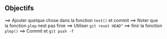 ## Objectifs

==> Ajouter quelque chose dans la fonction `test()` et commit
==> Noter que la fonction `plep` nest pas finie
==> Utiliser `git reset HEAD^`
==> finir la fonction `plep()`
==> Commit et `git push -f`